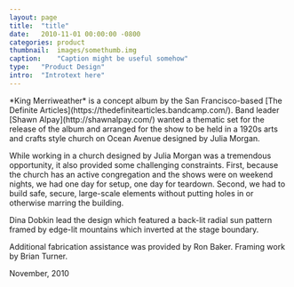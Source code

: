 ```yaml
---
layout:	page
title:	"title"
date:	2010-11-01 00:00:00 -0800
categories:	product
thumbnail:	images/somethumb.img
caption:	"Caption might be useful somehow"
type:	"Product Design"
intro:	"Introtext here"
---
```


<div class="wrapper" markdown="1">
*King Merriweather* is a concept album by the San Francisco-based [The Definite Articles](https://thedefinitearticles.bandcamp.com/). Band leader [Shawn Alpay](http://shawnalpay.com/) wanted a thematic set for the release of the album and arranged for the show to be held in a 1920s arts and crafts style church on Ocean Avenue designed by Julia Morgan.

While working in a church designed by Julia Morgan was a tremendous opportunity, it also provided some challenging constraints. First, because the church has an active congregation and the shows were on weekend nights, we had one day for setup, one day for teardown. Second, we had to build safe, secure, large-scale elements without putting holes in or otherwise marring the building.

Dina Dobkin lead the design which featured a back-lit radial sun pattern framed by edge-lit mountains which inverted at the stage boundary.

Additional fabrication assistance was provided by Ron Baker. Framing work by Brian Turner.

November, 2010
</div>
